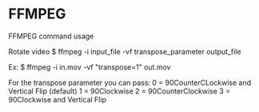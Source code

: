 # FFMPEG
FFMPEG command usage

Rotate video
$ ffmpeg -i input_file -vf transpose_parameter output_file

Ex:
$ ffmpeg -i in.mov -vf "transpose=1" out.mov

For the transpose parameter you can pass:
0 = 90CounterCLockwise and Vertical Flip (default)
1 = 90Clockwise
2 = 90CounterClockwise
3 = 90Clockwise and Vertical Flip
